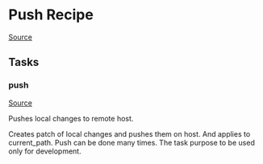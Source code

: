 <!-- DO NOT EDIT THIS FILE! -->
<!-- Instead edit recipe/deploy/push.php -->
<!-- Then run bin/docgen -->

# Push Recipe

[Source](/recipe/deploy/push.php)



## Tasks

### push
[Source](https://github.com/deployphp/deployer/blob/master/recipe/deploy/push.php#L8)

Pushes local changes to remote host.

Creates patch of local changes and pushes them on host.
And applies to current_path. Push can be done many times.
The task purpose to be used only for development.


